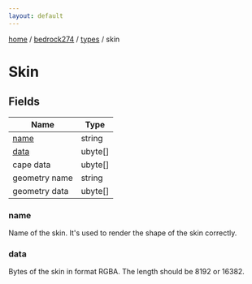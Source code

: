 ```yaml
---
layout: default
---
```


[home](/)  /  [bedrock274](/protocol/bedrock274)  /  [types](/protocol/bedrock274/types)  /  skin

# Skin

## Fields

Name | Type
---|---
[name](#name) | string
[data](#data) | ubyte[]
cape data | ubyte[]
geometry name | string
geometry data | ubyte[]

### name

Name of the skin. It's used to render the shape of the skin correctly.

### data

Bytes of the skin in format RGBA. The length should be 8192 or 16382.
